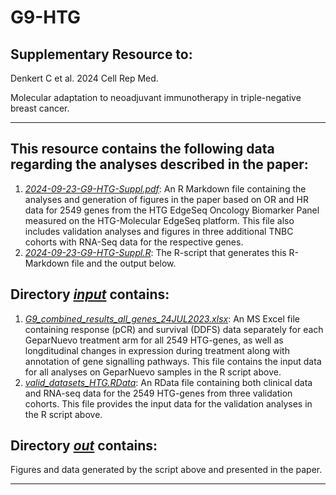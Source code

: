 # G9-HTG


## Supplementary Resource to:  

Denkert C et al. 2024 Cell Rep Med.

Molecular adaptation to neoadjuvant immunotherapy in triple-negative breast cancer.

************************************************************

## This resource contains the following data regarding the analyses described in the paper:


1. [*2024-09-23-G9-HTG-Suppl.pdf*](https://github.com/tkarn/G9-HTG/blob/main/2024-09-23-G9-HTG-Suppl.pdf):  An R Markdown file containing the analyses and generation of figures in the paper based on OR and HR data for 2549 genes from the HTG EdgeSeq Oncology Biomarker Panel measured on the HTG-Molecular EdgeSeq platform. This file also includes validation analyses and figures in three additional TNBC cohorts with RNA-Seq data for the respective genes.
2. [*2024-09-23-G9-HTG-Suppl.R*](https://github.com/tkarn/G9-HTG/blob/main/2024-09-23-G9-HTG-Suppl.R):  The R-script that generates this R-Markdown file and the output below.


## Directory [*input*](https://github.com/tkarn/G9-HTG/tree/main/input/) contains:
1. [*G9_combined_results_all_genes_24JUL2023.xlsx*](https://github.com/tkarn/G9-HTG/tree/main/input/G9_combined_results_all_genes_24JUL2023.xlsx):  An MS Excel file containing response (pCR) and survival (DDFS) data separately for each GeparNuevo treatment arm for all 2549 HTG-genes, as well as longditudinal changes in expression during treatment along with annotation of gene signalling pathways. This file contains the input data for all analyses on GeparNuevo samples in the R script above.
2. [*valid_datasets_HTG.RData*](https://github.com/tkarn/G9-HTG/tree/main/input/valid_datasets_HTG.RData):  An RData file containing both clinical data and RNA-seq data for the 2549 HTG-genes from three validation cohorts. This file provides the input data for the validation analyses in the R script above. 


## Directory [*out*](https://github.com/tkarn/G9-HTG/tree/main/out/) contains: 
Figures and data generated by the script above and presented in the paper.

************************************************************

 
